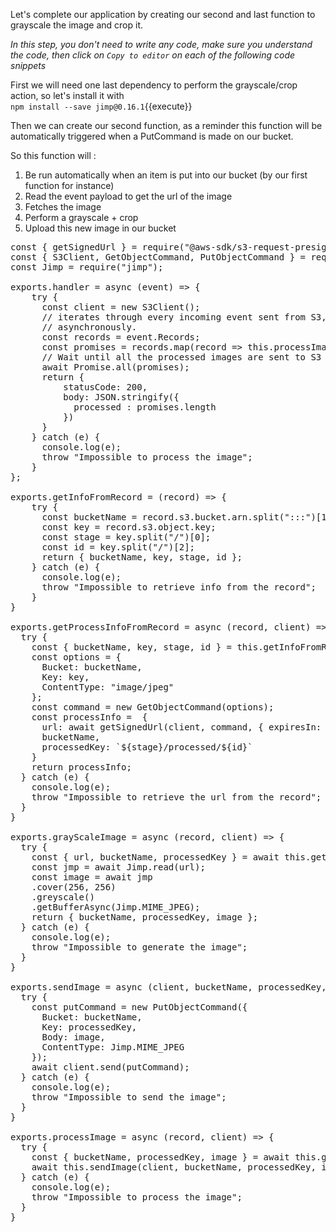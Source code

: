 Let's complete our application by creating our second and last function to grayscale the image and crop it.

*In this step, you don't need to write any code, make sure you understand the code, then click on `Copy to editor` on each of the following code snippets* 

First we will need one last dependency to perform the grayscale/crop action, so let's install it with    
`npm install --save jimp@0.16.1`{{execute}}

Then we can create our second function, as a reminder this function will be automatically triggered when a PutCommand is made on our bucket.

So this function will :
1. Be run automatically when an item is put into our bucket (by our first function for instance)
2. Read the event payload to get the url of the image
3. Fetches the image
4. Perform a grayscale + crop
5. Upload this new image in our bucket

<pre class="file" data-filename="trigger.js" data-target="replace">
const { getSignedUrl } = require("@aws-sdk/s3-request-presigner");
const { S3Client, GetObjectCommand, PutObjectCommand } = require("@aws-sdk/client-s3");
const Jimp = require("jimp");

exports.handler = async (event) => {
    try {
      const client = new S3Client();
      // iterates through every incoming event sent from S3, and processes
      // asynchronously.
      const records = event.Records;
      const promises = records.map(record => this.processImage(record, client));
      // Wait until all the processed images are sent to S3
      await Promise.all(promises);
      return {
          statusCode: 200,
          body: JSON.stringify({
            processed : promises.length
          })
      }
    } catch (e) {
      console.log(e);
      throw "Impossible to process the image";
    }
};

exports.getInfoFromRecord = (record) => {
    try {
      const bucketName = record.s3.bucket.arn.split(":::")[1];
      const key = record.s3.object.key;
      const stage = key.split("/")[0];
      const id = key.split("/")[2];
      return { bucketName, key, stage, id };
    } catch (e) {
      console.log(e);
      throw "Impossible to retrieve info from the record";
    }
}

exports.getProcessInfoFromRecord = async (record, client) => {
  try {
    const { bucketName, key, stage, id } = this.getInfoFromRecord(record);
    const options = {
      Bucket: bucketName,
      Key: key,
      ContentType: "image/jpeg"
    };
    const command = new GetObjectCommand(options);
    const processInfo =  {
      url: await getSignedUrl(client, command, { expiresIn: 3600 }),
      bucketName, 
      processedKey: `${stage}/processed/${id}`
    } 
    return processInfo;
  } catch (e) {
    console.log(e);
    throw "Impossible to retrieve the url from the record";
  }
}

exports.grayScaleImage = async (record, client) => {
  try {
    const { url, bucketName, processedKey } = await this.getProcessInfoFromRecord(record, client);
    const jmp = await Jimp.read(url);
    const image = await jmp
    .cover(256, 256)
    .greyscale()
    .getBufferAsync(Jimp.MIME_JPEG);
    return { bucketName, processedKey, image };
  } catch (e) {
    console.log(e);
    throw "Impossible to generate the image";
  }
}

exports.sendImage = async (client, bucketName, processedKey, image) => {
  try {
    const putCommand = new PutObjectCommand({
      Bucket: bucketName,
      Key: processedKey,
      Body: image,
      ContentType: Jimp.MIME_JPEG
    });
    await client.send(putCommand);
  } catch (e) {
    console.log(e);
    throw "Impossible to send the image";
  }
}

exports.processImage = async (record, client) => {
  try {
    const { bucketName, processedKey, image } = await this.grayScaleImage(record, client);
    await this.sendImage(client, bucketName, processedKey, image);
  } catch (e) {
    console.log(e);
    throw "Impossible to process the image";
  }
}
</pre>